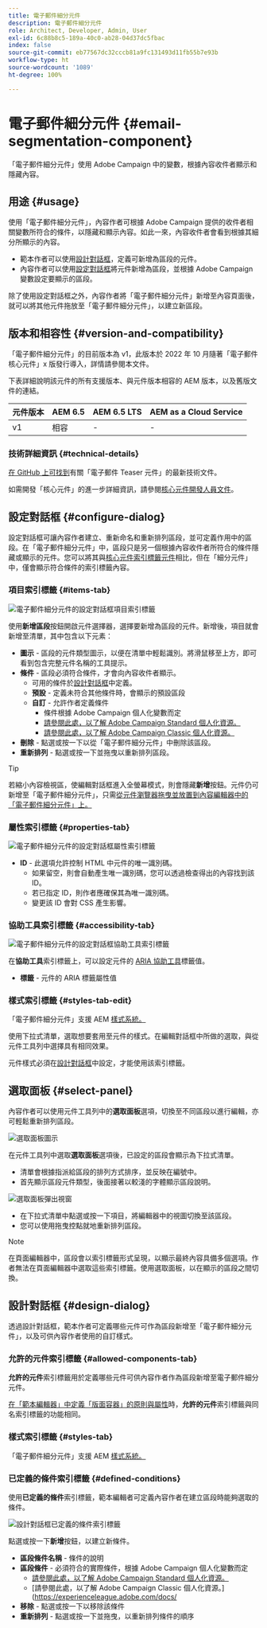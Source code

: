 ```yaml
---
title: 電子郵件細分元件
description: 電子郵件細分元件
role: Architect, Developer, Admin, User
exl-id: 6c88b8c5-189a-40c0-ab28-04d37dc5fbac
index: false
source-git-commit: eb77567dc32cccb81a9fc131493d11fb55b7e93b
workflow-type: ht
source-wordcount: '1089'
ht-degree: 100%

---
```



# 電子郵件細分元件 {#email-segmentation-component}

「電子郵件細分元件」使用 Adobe Campaign 中的變數，根據內容收件者顯示和隱藏內容。

## 用途 {#usage}

使用「電子郵件細分元件」，內容作者可根據 Adobe Campaign 提供的收件者相關變數所符合的條件，以隱藏和顯示內容。如此一來，內容收件者會看到根據其細分所顯示的內容。

* 範本作者可以使用[設計對話框](#design-dialog)，定義可新增為區段的元件。
* 內容作者可以使用[設定對話框](#configure-dialog)將元件新增為區段，並根據 Adobe Campaign 變數設定要顯示的區段。

除了使用設定對話框之外，內容作者將「電子郵件細分元件」新增至內容頁面後，就可以將其他元件拖放至「電子郵件細分元件」，以建立新區段。

## 版本和相容性 {#version-and-compatibility}

「電子郵件細分元件」的目前版本為 v1，此版本於 2022 年 10 月隨著「電子郵件核心元件」x 版發行導入，詳情請參閱本文件。

下表詳細說明該元件的所有支援版本、與元件版本相容的 AEM 版本，以及舊版文件的連結。

| 元件版本 | AEM 6.5 | AEM 6.5 LTS | AEM as a Cloud Service |
|---|---|---|---|
| v1 | 相容 | - | - |

### 技術詳細資訊 {#technical-details}

[在 GitHub 上可找到](https://adobe.com/go/aem_cmp_tech_email_segmentation_v1)有關「電子郵件 Teaser 元件」的最新技術文件。

如需開發「核心元件」的進一步詳細資訊，請參閱[核心元件開發人員文件](/help/developing/overview.md)。

## 設定對話框 {#configure-dialog}

設定對話框可讓內容作者建立、重新命名和重新排列區段，並可定義作用中的區段。在「電子郵件細分元件」中，區段只是另一個根據內容收件者所符合的條件隱藏或顯示的元件。您可以將其與[核心元件索引標籤元件](/help/components/tabs.md)相比，但在「細分元件」中，僅會顯示符合條件的索引標籤內容。

### 項目索引標籤 {#items-tab}

![電子郵件細分元件的設定對話框項目索引標籤](/help/email/assets/email-segmentation-configure-items.png)

使用&#x200B;**新增區段**&#x200B;按鈕開啟元件選擇器，選擇要新增為區段的元件。新增後，項目就會新增至清單，其中包含以下元素：

* **圖示** - 區段的元件類型圖示，以便在清單中輕鬆識別。將滑鼠移至上方，即可看到包含完整元件名稱的工具提示。
* **條件** - 區段必須符合條件，才會向內容收件者顯示。
   * 可用的條件於[設計對話框](#design-dialog)中定義。
   * **預設** - 定義未符合其他條件時，會顯示的預設區段
   * **自訂** - 允許作者定義條件
      * 條件根據 Adobe Campaign 個人化變數而定
      * [請參閱此處，以了解 Adobe Campaign Standard 個人化資源。](https://experienceleague.adobe.com/docs/campaign-standard/using/designing-content/personalization.html?)
      * [請參閱此處，以了解 Adobe Campaign Classic 個人化資源。](https://experienceleague.adobe.com/docs/campaign-classic/using/sending-messages/personalizing-deliveries/personalization-fields.html)
* **刪除** - 點選或按一下以從「電子郵件細分元件」中刪除該區段。
* **重新排列** - 點選或按一下並拖曳以重新排列區段。

>[!TIP]
>
>若縮小內容檢視區，使編輯對話框進入全螢幕模式，則會隱藏&#x200B;**新增**&#x200B;按鈕。元件仍可新增至「電子郵件細分元件」，只需[從元件瀏覽器拖曳並放置到內容編輯器中的「電子郵件細分元件」上。](https://experienceleague.adobe.com/docs/experience-manager-cloud-service/sites/authoring/fundamentals/editing-content.html#inserting-a-component)

### 屬性索引標籤 {#properties-tab}

![電子郵件細分元件的設定對話框屬性索引標籤](/help/email/assets/email-segmentation-configure-properties.png)

* **ID** - 此選項允許控制 HTML 中元件的唯一識別碼。
   * 如果留空，則會自動產生唯一識別碼，您可以透過檢查得出的內容找到該 ID。
   * 若已指定 ID，則作者應確保其為唯一識別碼。
   * 變更該 ID 會對 CSS 產生影響。

### 協助工具索引標籤 {#accessibility-tab}

![電子郵件細分元件的設定對話框協助工具索引標籤](/help/email/assets/email-segmentation-configure-accessibility.png)

在&#x200B;**協助工具**&#x200B;索引標籤上，可以設定元件的 [ARIA 協助工具](https://www.w3.org/WAI/standards-guidelines/aria/)標籤值。

* **標籤** - 元件的 ARIA 標籤屬性值

### 樣式索引標籤 {#styles-tab-edit}

「電子郵件細分元件」支援 AEM [樣式系統。](/help/get-started/authoring.md#component-styling)

使用下拉式清單，選取想要套用至元件的樣式。在編輯對話框中所做的選取，與從元件工具列中選擇具有相同效果。

元件樣式必須在[設計對話框](#design-dialog)中設定，才能使用該索引標籤。

## 選取面板 {#select-panel}

內容作者可以使用元件工具列中的&#x200B;**選取面板**&#x200B;選項，切換至不同區段以進行編輯，亦可輕鬆重新排列區段。

![選取面板圖示](/help/email/assets/select-panel-icon.png)

在元件工具列中選取&#x200B;**選取面板**&#x200B;選項後，已設定的區段會顯示為下拉式清單。

* 清單會根據指派給區段的排列方式排序，並反映在編號中。
* 首先顯示區段元件類型，後面接著以較淺的字體顯示區段說明。

![選取面板彈出視窗](/help/email/assets/select-panel-popover.png)

* 在下拉式清單中點選或按一下項目，將編輯器中的視圖切換至該區段。
* 您可以使用拖曳控點就地重新排列區段。

>[!NOTE]
>
>在頁面編輯器中，區段會以索引標籤形式呈現，以顯示最終內容具備多個選項。作者無法在頁面編輯器中選取這些索引標籤。使用選取面板，以在顯示的區段之間切換。

## 設計對話框 {#design-dialog}

透過設計對話框，範本作者可定義哪些元件可作為區段新增至「電子郵件細分元件」，以及可供內容作者使用的自訂樣式。

### 允許的元件索引標籤 {#allowed-components-tab}

**允許的元件**&#x200B;索引標籤用於定義哪些元件可供內容作者作為區段新增至電子郵件細分元件。

[在「範本編輯器」中定義「版面容器」的原則與屬性](https://experienceleague.adobe.com/docs/experience-manager-cloud-service/sites/authoring/features/templates.html)時，**允許的元件**&#x200B;索引標籤與同名索引標籤的功能相同。

### 樣式索引標籤 {#styles-tab}

「電子郵件細分元件」支援 AEM [樣式系統。](/help/get-started/authoring.md#component-styling)

### 已定義的條件索引標籤 {#defined-conditions}

使用&#x200B;**已定義的條件**&#x200B;索引標籤，範本編輯者可定義內容作者在建立區段時能夠選取的條件。

![設計對話框已定義的條件索引標籤](/help/email/assets/email-segmentation-design-defined-conditions.png)

點選或按一下&#x200B;**新增**&#x200B;按鈕，以建立新條件。

* **區段條件名稱** - 條件的說明
* **區段條件** - 必須符合的實際條件，根據 Adobe Campaign 個人化變數而定
   * [請參閱此處，以了解 Adobe Campaign Standard 個人化資源。](https://experienceleague.adobe.com/docs/campaign-standard/using/designing-content/personalization.html?)
   * [請參閱此處，以了解 Adobe Campaign Classic 個人化資源。]&#x200B;(https://experienceleague.adobe.com/docs/
* **移除** - 點選或按一下以移除該條件
* **重新排列** - 點選或按一下並拖曳，以重新排列條件的順序
